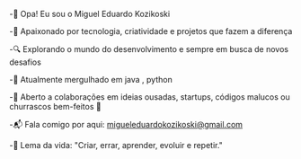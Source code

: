-👋 Opa! Eu sou o Miguel Eduardo Kozikoski

-🚀 Apaixonado por tecnologia, criatividade e projetos que fazem a diferença

-🔍 Explorando o mundo do desenvolvimento e sempre em busca de novos desafios

-🌱 Atualmente mergulhado em java , python

-🤝 Aberto a colaborações em ideias ousadas, startups, códigos malucos ou churrascos bem-feitos 🍢

-📬 Fala comigo por aqui: migueleduardokozikoski@gmail.com

-🎯 Lema da vida: "Criar, errar, aprender, evoluir e repetir."
<!---
migueleduardokozikoski/migueleduardokozikoski is a ✨ special ✨ repository because its `README.md` (this file) appears on your GitHub profile.
You can click the Preview link to take a look at your changes.
--->
